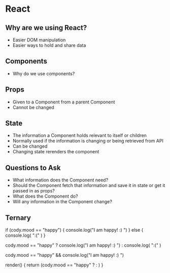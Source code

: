 # React

## Why are we using React?
- Easier DOM manipulation
- Easier ways to hold and share data

## Components
- Why do we use components?

## Props
- Given to a Component from a parent Component
- Cannot be changed

## State
- The information a Component holds relevant to itself or children
- Normally used if the information is changing or being retrieved from API
- Can be changed
- Changing state rerenders the component

## Questions to Ask
- What information does the Component need?
- Should the Component fetch that information and save it in state or get it passed in as props?
- What does the Component do?
- Will  any information in the Component change?

## Ternary
if (cody.mood == "happy") {
  console.log("I am happy! :) ")
} else {
  console.log( ":(" )
}

cody.mood == "happy" ? console.log("I am happy! :) ") : console.log( ":(" )

cody.mood == "happy" && console.log("I am happy! :) ")

render() {
  return (cody.mood == "happy" ? <HappyComponent props={cody}> : <SadComponent props={cody}>)
}